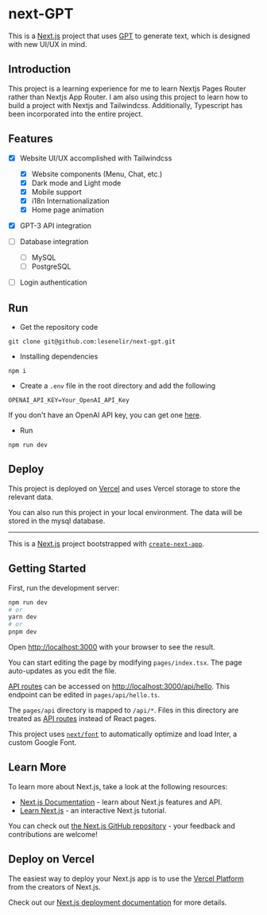 # next-GPT

This is a [Next.js](https://nextjs.org/) project that uses [GPT](https://openai.com/blog/openai-api/) to generate text, which is designed with new UI/UX in mind.

## Introduction

This project is a learning experience for me to learn Nextjs Pages Router rather than Nextjs App Router.
I am also using this project to learn how to build a project with Nextjs and Tailwindcss.
Additionally, Typescript has been incorporated into the entire project.

## Features

- [x] Website UI/UX accomplished with Tailwindcss
  - [x] Website components (Menu, Chat, etc.) 
  - [x] Dark mode and Light mode
  - [x] Mobile support
  - [x] i18n Internationalization
  - [x] Home page animation

- [x] GPT-3 API integration

- [ ] Database integration
  - [ ] MySQL
  - [ ] PostgreSQL

- [ ] Login authentication


## Run

- Get the repository code

```
git clone git@github.com:lesenelir/next-gpt.git
```

- Installing dependencies

```
npm i
```

- Create a `.env` file in the root directory and add the following

```
OPENAI_API_KEY=Your_OpenAI_API_Key
```

If you don't have an OpenAI API key, you can get one [here](https://platform.openai.com/account/api-keys).

- Run

```
npm run dev
```

## Deploy

This project is deployed on [Vercel](https://vercel.com/) and uses Vercel storage to store the relevant data.

You can also run this project in your local environment. The data will be stored in the mysql database.


---

This is a [Next.js](https://nextjs.org/) project bootstrapped with [`create-next-app`](https://github.com/vercel/next.js/tree/canary/packages/create-next-app).

## Getting Started

First, run the development server:

```bash
npm run dev
# or
yarn dev
# or
pnpm dev
```

Open [http://localhost:3000](http://localhost:3000) with your browser to see the result.

You can start editing the page by modifying `pages/index.tsx`. The page auto-updates as you edit the file.

[API routes](https://nextjs.org/docs/api-routes/introduction) can be accessed on [http://localhost:3000/api/hello](http://localhost:3000/api/hello). This endpoint can be edited in `pages/api/hello.ts`.

The `pages/api` directory is mapped to `/api/*`. Files in this directory are treated as [API routes](https://nextjs.org/docs/api-routes/introduction) instead of React pages.

This project uses [`next/font`](https://nextjs.org/docs/basic-features/font-optimization) to automatically optimize and load Inter, a custom Google Font.

## Learn More

To learn more about Next.js, take a look at the following resources:

- [Next.js Documentation](https://nextjs.org/docs) - learn about Next.js features and API.
- [Learn Next.js](https://nextjs.org/learn) - an interactive Next.js tutorial.

You can check out [the Next.js GitHub repository](https://github.com/vercel/next.js/) - your feedback and contributions are welcome!

## Deploy on Vercel

The easiest way to deploy your Next.js app is to use the [Vercel Platform](https://vercel.com/new?utm_medium=default-template&filter=next.js&utm_source=create-next-app&utm_campaign=create-next-app-readme) from the creators of Next.js.

Check out our [Next.js deployment documentation](https://nextjs.org/docs/deployment) for more details.
